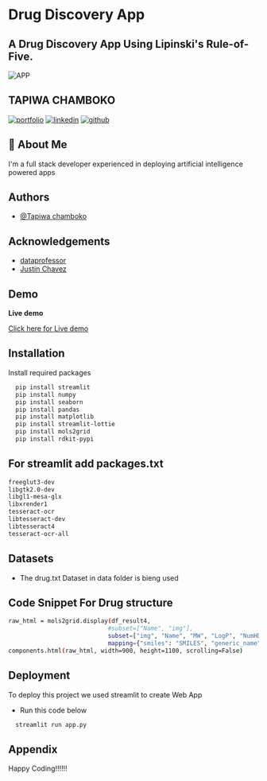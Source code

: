 
# Drug Discovery App

##  A Drug Discovery App Using Lipinski's Rule-of-Five.


![APP](https://drive.google.com/uc?id=1OlHaMkkpwQN8JH63lqSnmzL3-a761aFE&export=download)


## TAPIWA CHAMBOKO
[![portfolio](https://img.shields.io/badge/my_portfolio-000?style=for-the-badge&logo=ko-fi&logoColor=white)](https://tapiwachamb.github.io/tapiwachamboko.io/)
[![linkedin](https://img.shields.io/badge/linkedin-0A66C2?style=for-the-badge&logo=linkedin&logoColor=white)](https://www.linkedin.com/in/tapiwa-chamboko-327270208/)
[![github](https://img.shields.io/badge/github-1DA1F2?style=for-the-badge&logo=githubr&logoColor=white)](https://github.com/tapiwachamb)


## 🚀 About Me
I'm a full stack developer experienced in deploying artificial intelligence powered apps


## Authors

- [@Tapiwa chamboko](https://github.com/tapiwachamb)


## Acknowledgements

 - [dataprofessor](https://github.com/dataprofessor)
 - [Justin Chavez](https://github.com/JustinChavez)
 


## Demo

**Live demo**

[Click here for Live demo](https://drugdiscoveryapp.streamlit.app/)
## Installation

Install required packages 

```bash
  pip install streamlit
  pip install numpy
  pip install seaborn 
  pip install pandas
  pip install matplotlib
  pip install streamlit-lottie
  pip install mols2grid
  pip install rdkit-pypi
```
## For streamlit add packages.txt

```bash
freeglut3-dev
libgtk2.0-dev
libgl1-mesa-glx
libxrender1
tesseract-ocr
libtesseract-dev
libtesseract4
tesseract-ocr-all
```
    
## Datasets
- The drug.txt Dataset in data folder is bieng used

## Code Snippet For Drug structure

```bash
raw_html = mols2grid.display(df_result4,
                            #subset=["Name", "img"],
                            subset=["img", "Name", "MW", "LogP", "NumHDonors", "NumHAcceptors"],
                            mapping={"smiles": "SMILES", "generic_name": "Name"})._repr_html_()
components.html(raw_html, width=900, height=1100, scrolling=False)

```


## Deployment

To deploy this project we used streamlit to create Web App
- Run this code below

```bash
  streamlit run app.py 
```


## Appendix

Happy Coding!!!!!!


